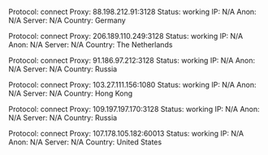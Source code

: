 Protocol: connect
Proxy: 88.198.212.91:3128
Status: working
IP: N/A
Anon: N/A
Server: N/A
Country: Germany

Protocol: connect
Proxy: 206.189.110.249:3128
Status: working
IP: N/A
Anon: N/A
Server: N/A
Country: The Netherlands

Protocol: connect
Proxy: 91.186.97.212:3128
Status: working
IP: N/A
Anon: N/A
Server: N/A
Country: Russia

Protocol: connect
Proxy: 103.27.111.156:1080
Status: working
IP: N/A
Anon: N/A
Server: N/A
Country: Hong Kong

Protocol: connect
Proxy: 109.197.197.170:3128
Status: working
IP: N/A
Anon: N/A
Server: N/A
Country: Russia

Protocol: connect
Proxy: 107.178.105.182:60013
Status: working
IP: N/A
Anon: N/A
Server: N/A
Country: United States

